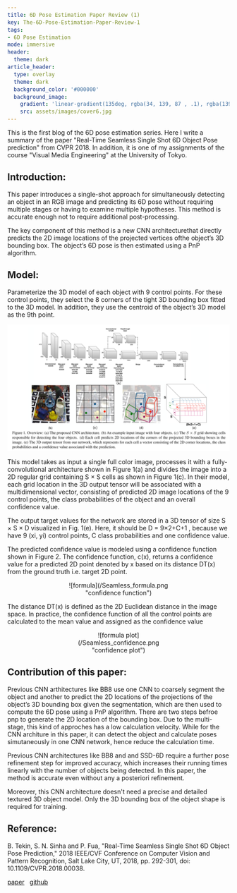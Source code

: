 ```yaml
---
title: 6D Pose Estimation Paper Review (1)                                
key: The-6D-Pose-Estimation-Paper-Review-1
tags:
- 6D Pose Estimation
mode: immersive
header:
  theme: dark
article_header:
  type: overlay
  theme: dark
  background_color: '#000000'
  background_image:
    gradient: 'linear-gradient(135deg, rgba(34, 139, 87 , .1), rgba(139, 34, 139, .1))'
    src: assets/images/cover6.jpg
---
```

This is the first blog  of the 6D pose estimation series. Here I  write a summary of the paper "Real-Time Seamless Single Shot 6D Object Pose prediction" from CVPR 2018. In addition, it is one of my assignments of the course "Visual Media Engineering" at the University of Tokyo.                  

## Introduction:
This paper introduces a single-shot approach for simultaneously detecting an object in an RGB image and predicting its 6D pose without requiring multiple stages or having to examine multiple hypotheses. This method is accurate enough not to require additional post-processing.

The key component of this method is a new CNN architecturethat directly predicts the 2D image locations of the projected vertices ofthe object’s 3D bounding box. The object’s 6D pose is then estimated using a PnP algorithm.

## Model:

 Parameterize the 3D model of each object with 9 control points. For these control points, they select the 8 corners of the tight 3D bounding box fitted to the 3D model. In addition, they use the centroid of the object’s 3D model as the 9th point. 

<!--![CNN](/assets/images/Seamless_CNN.png){:width="650px"}-->

<!--img class="image image--xl" src="/images/Seamless_CNN.png"/-->
<img width="737" alt="undisplay" src="/assets/images/Seamless_CNN.png">

This model takes as input a single full color image, processes it with a fully-convolutional architecture shown in Figure 1(a) and divides the image into a 2D regular grid containing S × S cells as shown in Figure 1(c). In their model, each grid location in the 3D output tensor will be associated with a multidimensional vector, consisting of predicted 2D image locations of the 9 control points, the class probabilities of the object and an overall confidence value. 


The output target values for the network are stored in a 3D tensor of size S × S × D visualized in Fig. 1(e). Here, it should be D = 9×2+C+1 , because we have 9 (xi, yi) control points, C class probabilities and one confidence value.


The predicted confidence value is modeled using a confidence function shown in Figure 2. The confidence function, c(x), returns a confidence value for a predicted 2D point denoted by x based on its distance DT(x) from the ground truth i.e. target 2D point. 

<!--![formula](/assets/images/Seamless_formula.png){:width="650px"} -->

<div style="width:50%; margin:0 auto;" align="center" markdown="1">
![formula](/Seamless_formula.png "confidence function")
</div>

<!--img class="image image--xl" src="/Seamless_formula.png"/-->


The distance DT(x) is defined as the 2D Euclidean distance in the image space. In practice, the confidence function of all the control points are calculated to the mean value and assigned as the confidence value

<!--![confidence](/assets/images/Seamless_confidence.png){:width="350px" .shadow}-->

<div style="width:50%; margin:0 auto;" align="center" markdown="1">
![formula plot](/Seamless_confidence.png "confidence plot")
</div>


## Contribution of this paper:

Previous CNN arthitectures like BB8 use one CNN to coarsely segment the object and another to predict the 2D locations of the projections of the object’s 3D bounding box given the segmentation, which are then used to compute the 6D pose using a PnP algorithm. There are two steps befroe pnp to generate the 2D location of the bounding box. Due to the multi-stage, this kind of approches has a low calculation velocity. While for the CNN architure in this paper, it can detect the object and calculate poses simutaneously in one CNN network, hence reduce the calculation time. 

Previous CNN architectures like BB8 and and SSD-6D require a further pose refinement step for improved accuracy, which increases their running times linearly with the number of objects being detected.
In this paper, the method is accurate even without any a posteriori refinement. 

Moreover, this CNN architecture doesn't need a precise and detailed textured 3D object model.  Only  the 3D bounding box of the object shape is required for training. 



## Reference: 
B. Tekin, S. N. Sinha and P. Fua, "Real-Time Seamless Single Shot 6D Object Pose Prediction," 2018 IEEE/CVF Conference on Computer Vision and Pattern Recognition, Salt Lake City, UT, 2018, pp. 292-301, doi: 10.1109/CVPR.2018.00038.

[paper](https://arxiv.org/abs/1711.08848) &nbsp;        [github](https://github.com/Microsoft/singleshotpose)
